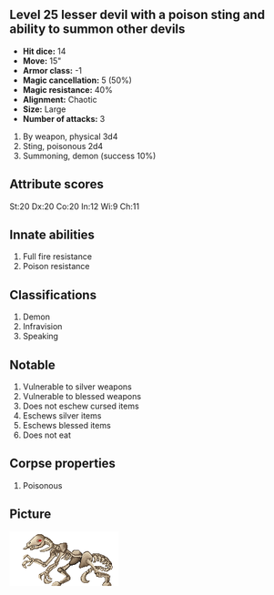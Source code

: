 ## Level 25 lesser devil with a poison sting and ability to summon other devils
- **Hit dice:** 14
- **Move:** 15"
- **Armor class:** -1
- **Magic cancellation:** 5 (50%)
- **Magic resistance:** 40%
- **Alignment:** Chaotic
- **Size:** Large
- **Number of attacks:** 3
1. By weapon, physical 3d4
2. Sting, poisonous 2d4
3. Summoning, demon (success 10%)
## Attribute scores
St:20 Dx:20 Co:20 In:12 Wi:9 Ch:11
## Innate abilities
1. Full fire resistance
2. Poison resistance
## Classifications
1. Demon
2. Infravision
3. Speaking
## Notable
1. Vulnerable to silver weapons
2. Vulnerable to blessed weapons
3. Does not eschew cursed items
4. Eschews silver items
5. Eschews blessed items
6. Does not eat
## Corpse properties
1. Poisonous
## Picture
![Bone devil](https://github.com/hyvanmielenpelit/GnollHackTileSet/blob/main/Monsters/bone_devil/bone_devil.png)
